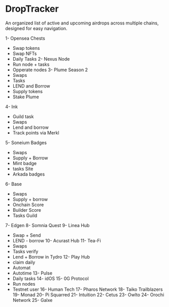 # DropTracker
An organized list of active and upcoming airdrops across multiple chains, designed for easy navigation.

1- Opensea Chests
 - Swap tokens
 - Swap NFTs
 - Daily Tasks 
2- Nexus Node
- Run node + tasks
- Opperate nodes
3- Plume Season 2
- Swaps
- Tasks
- LEND and Borrow
- Supply tokens
- Stake Plume

4- Ink 
- Guild task
- Swaps
- Lend and borrow
- Track points via Merkl

5- Soneium Badges
- Swaps 
- Supply + Borrow
- Mint badge
- tasks Site 
- Arkada badges

6- Base 
- Swaps
- Supply + borrow
- Onchain Score
- Builder Score
- Tasks Guild

7- Edgen 
8- Somnia Quest
9- Linea Hub
- Swap + Send
- LEND - borrow
10- Acurast Hub
11- Tea-Fi
- Swaps 
- Tasks verify
- Lend + Borrow in Tydro
12- Play Hub
- claim daily
- Automat 
- Autotime
13- Pulse 
- Daily tasks
14- idOS
15- 0G Protocol
- Run nodes
- Testnet user
16- Human Tech
17- Pharos Network
18- Taiko Trailblazers
19- Monad
20- Pi Squarred
21- Intuition
22- Cetus
23- Owlto
24- Orochi Network
25- Galxe
